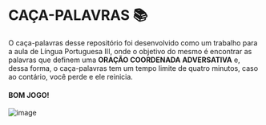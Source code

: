 <h1>CAÇA-PALAVRAS 📚</h1>

<p>O caça-palavras desse repositório foi desenvolvido como um trabalho para a aula de Língua Portuguesa III, onde o objetivo do mesmo
é encontrar as palavras que definem uma <b>ORAÇÃO COORDENADA ADVERSATIVA</b> e, dessa forma, o caça-palavras tem um tempo limite de quatro minutos, caso ao contário,
você perde e ele reinicia.</p>
<h4>BOM JOGO!</h4>

![image](https://user-images.githubusercontent.com/93684576/180433866-a09da13e-4ab9-4eb9-83fa-2874f9ac276e.png)
